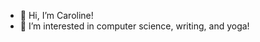 - 👋 Hi, I’m Caroline!
- 👀 I’m interested in computer science, writing, and yoga!



<!---
car0line506/car0line506 is a ✨ special ✨ repository because its `README.md` (this file) appears on your GitHub profile.
You can click the Preview link to take a look at your changes.
--->
